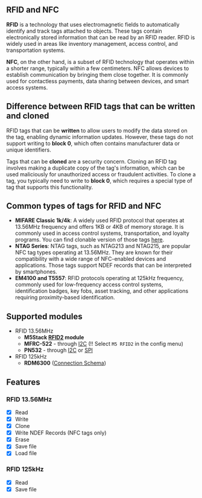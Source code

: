 ## RFID and NFC

**RFID** is a technology that uses electromagnetic fields to automatically identify and track tags attached to objects. These tags contain electronically stored information that can be read by an RFID reader. RFID is widely used in areas like inventory management, access control, and transportation systems.

**NFC**, on the other hand, is a subset of RFID technology that operates within a shorter range, typically within a few centimeters. NFC allows devices to establish communication by bringing them close together. It is commonly used for contactless payments, data sharing between devices, and smart access systems.


## Difference between RFID tags that can be written and cloned

RFID tags that can be **written** to allow users to modify the data stored on the tag, enabling dynamic information updates. However, these tags do not support writing to **block 0**, which often contains manufacturer data or unique identifiers.

Tags that can be **cloned** are a security concern. Cloning an RFID tag involves making a duplicate copy of the tag's information, which can be used maliciously for unauthorized access or fraudulent activities. To clone a tag, you typically need to write to **block 0**, which requires a special type of tag that supports this functionality.


## Common types of tags for RFID and NFC

- **MIFARE Classic 1k/4k**: A widely used RFID protocol that operates at 13.56MHz frequency and offers 1KB or 4KB of memory storage. It is commonly used in access control systems, transportation, and loyalty programs. You can find clonable version of those tags [here](https://pt.aliexpress.com/item/1005006787338686.html).
- **NTAG Series**: NTAG tags, such as NTAG213 and NTAG215, are popular NFC tag types operating at 13.56MHz. They are known for their compatibility with a wide range of NFC-enabled devices and applications. Those tags support NDEF records that can be interpreted by smartphones.
- **EM4100 and T5557**: RFID protocols operating at 125kHz frequency, commonly used for low-frequency access control systems, identification badges, key fobs, asset tracking, and other applications requiring proximity-based identification.


## Supported modules

- RFID 13.56MHz
  - **M5Stack [RFID2](https://docs.m5stack.com/en/unit/rfid2) module** 
  - **MFRC-522** - through [I2C](https://github.com/pr3y/Bruce/blob/main/media/connections/rc522_stick.jpg) (!! Select `M5 RFID2` in the config menu)
  - **PN532** - through [I2C](https://github.com/pr3y/Bruce/blob/main/media/connections/pn532_i2c.jpg) or [SPI](https://github.com/pr3y/Bruce/blob/main/media/connections/pn532_spi.jpg)
- RFID 125kHz
  - **RDM6300** ([Connection Schema](https://github.com/pr3y/Bruce/pull/182#issuecomment-2287692412))

## Features
### RFID 13.56MHz
- [x] Read
- [x] Write
- [x] Clone
- [x] Write NDEF Records (NFC tags only)
- [x] Erase
- [x] Save file
- [x] Load file

### RFID 125kHz
- [x] Read
- [x] Save file
